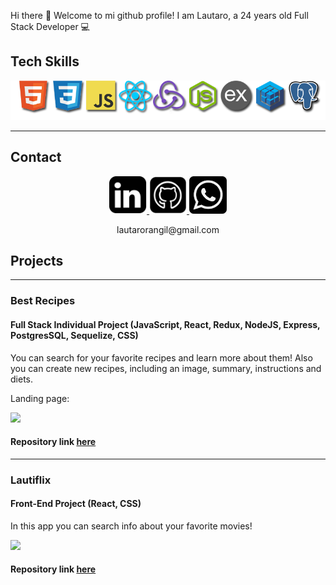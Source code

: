 Hi there 👋
Welcome to mi github profile! I am Lautaro, a 24 years old Full Stack Developer 💻

## Tech Skills

<p align="center">
<img src="https://github.com/lautarort/lautarort/blob/main/img/logos.png"/>
</p>

---
## Contact 

<p align="center">
    <a href="https://www.linkedin.com/in/lautarorangil/">
      <img src='https://github.com/lautarort/lautarort/blob/main/img/linkedIn_PNG22.png' alt='linkedin' height='60'>
    </a>
      <a href="https://github.com/lautarort">
      <img src='https://github.com/lautarort/lautarort/blob/main/img/github-154-675675.png' alt='github' height='60'>
    </a>
    <a href="https://api.whatsapp.com/send?phone=5493876282042">
      <img src='https://github.com/lautarort/lautarort/blob/main/img/black-and-white-whatsapp-logo-png-clip-art.png' alt='whatsapp' height='60'>
    </a>
   <p align="center"> lautarorangil@gmail.com </p>
</p>

## Projects 

---
### Best Recipes
#### Full Stack Individual Project (JavaScript, React, Redux, NodeJS, Express, PostgresSQL, Sequelize, CSS) 
You can search for your favorite recipes and learn more about them! Also you can create new recipes, including an image, summary, instructions and diets. 

Landing page:

[<img src="https://github.com/lautarort/lautarort/blob/main/img/foods.gif"/>](https://github.com/lautarort/Foods-App) 

#### Repository link [here](https://github.com/lautarort/Foods-App)

---
 
### Lautiflix
#### Front-End Project (React, CSS) 
In this app you can search info about your favorite movies!

[<img src="https://github.com/lautarort/lautarort/blob/main/img/lautiflix.gif"/>](https://github.com/lautarort/Lautiflix) 

#### Repository link [here](https://github.com/lautarort/Lautiflix) 